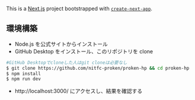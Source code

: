 This is a [Next.js](https://nextjs.org/) project bootstrapped with [`create-next-app`](https://github.com/vercel/next.js/tree/canary/packages/create-next-app).

## 環境構築

- Node.js を公式サイトからインストール
- GitHub Desktop をインストール、このリポジトリを clone

```bash
#GitHub Desktopでcloneした人はgit cloneは必要なし
$ git clone https://github.com/nitfc-proken/proken-hp && cd proken-hp
$ npm install
$ npm run dev
```

- http://localhost:3000/ にアクセスし、結果を確認する
